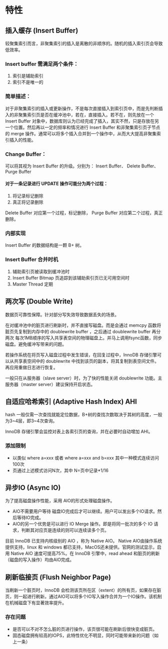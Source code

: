# 特性

## 插入缓存 (Insert Buffer)

较聚集索引而言，非聚集索引的插入是离散的非顺序的。随机的插入索引页会导致低效率。

### Insert buffer 需满足两个条件：

1. 索引是辅助索引
2. 索引不是唯一的

### 简单描述：

​	对于非聚集索引的插入或更新操作，不是每次直接插入到索引页中，而是先判断插入的非聚集索引页是否在缓冲池中，若在，直接插入。若不在，则先放在一个 Insert Buffer 对象中，数据库则认为已经完成了插入，其实不然，只是存放在另一个位置。然后再以一定的频率和情况进行 Insert Buffer 和非聚集索引页子节点的 merge 操作。通常可以将多个插入合并到一个操作中，从而大大提高非聚集索引插入的性能。

### Change Buffer：

可以将其视为 Insert Buffer 的升级。分别为： Insert Buffer、 Delete Buffer、 Purge Buffer

#### 对于一条记录进行 UPDATE 操作可能分为两个过程：

1. 将记录标记删除
2. 真正将记录删除

Delete Buffer 对应第一个过程，标记删除， Purge Buffer 对应第二个过程，真正删除。

### 内部实现

Insert Buffer 的数据结构是一颗 B+ 树。

### Insert Buffer 合并时机

1. 辅助索引页被读取到缓冲池时
2. Insert Buffer Bitmap 页追踪到该辅助索引页已无可用空间时
3. Master Thread 定期

## 两次写 (Double Write)

数据页可靠性保障。针对部分写失效导致数据丢失的场景。

在对缓冲池中的脏页进行刷新时，并不直接写磁盘。而是会通过 memcpy 函数将脏页先复制到内存中的 doublewrite buffer ，之后通过 doublewrite buffer 再分两次 每次1MB顺序的写入共享表空间的物理磁盘上。并马上调用fsync函数，同步磁盘。避免缓冲写带来的问题。

若操作系统在将页写入磁盘过程中发生错误，在回复过程中，InnoDB 存储引擎可以从共享表空间中的 doublewrite 中找到该页的副本，将其复制到表空间文件。再应用重做日志进行恢复。

一般只在从服务器（slave server）时，为了快的性能关闭 doublewrite 功能。主服务器（master server）建议保持开启状态。

## 自适应哈希索引 (Adaptive Hash Index) AHI

hash 一般仅需一次查找就能定位数据，B+树的查找次数取决于其树的高度，一般为3~4层，即3~4次查询。

InnoDB 存储引擎会监控对表上各索引页的查询，并在必要时自动增加 AHI。

### 添加限制

- 以类似 where a=xxx 或者 where a=xxx and b=xxx 其中一种模式连续访问100次
- 页通过上述模式访问N次，其中 N=页中记录*1/16

## 异步IO (Async IO)

为了提高磁盘操作性能，采用 AIO的形式处理磁盘操作。

- AIO不需要用户等待 磁盘IO完成后才可以继续。用户可以发出多个IO请求。然后等待IO完成。
- AIO的另一个优势是可以进行 IO Merge 操作。即是将同一批次的多个 IO 请求，判断其对应页是连续的则可以连续读多个页。

目前 InnoDB 已支持内核级别的 AIO ，称为 Native AIO。 Native AIO由操作系统提供支持，linux 和 windows 都已支持，MacOS还未提供。官网的测试显示，启用 Native AIO 速度可提高75%。在 InnoDB 引擎中，read ahead 和脏页的刷新（磁盘的写入操作）均由AIO完成。

## 刷新临接页 (Flush Neighbor Page)

当刷新一个脏页时，InnoDB 会检测该页所在区（extent）的所有页，如果存在脏页，则一起进行刷新。通过AIO可以将多个IO写入操作合并为一个IO操作。该机制在机械磁盘下有显著效率提升。

### 存在问题

- 是否可以不对不怎么脏的页进行操作，该页很可能在刷新后很快变成脏页。
- 固态磁盘拥有较高的IOPS，此特性优化不明显，同时可能带来新的问题（如上一条）